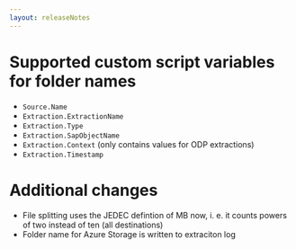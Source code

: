 ```yaml
---
layout: releaseNotes
---
```


# Supported custom script variables for folder names

* `Source.Name`
* `Extraction.ExtractionName`
* `Extraction.Type`
* `Extraction.SapObjectName`
* `Extraction.Context` (only contains values for ODP extractions)
* `Extraction.Timestamp`

# Additional changes

* File splitting uses the JEDEC defintion of MB now, i. e. it counts powers of two instead of ten (all destinations)
* Folder name for Azure Storage is written to extraciton log